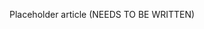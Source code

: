 <!--
title: "Getting Notifications"
description: "Overview of notifications"
tags: "assessment notifications"
-->

Placeholder article (NEEDS TO BE WRITTEN)